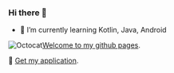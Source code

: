 ### Hi there 👋

- 🌱 I’m currently learning Kotlin, Java, Android 

![Octocat](https://github.githubassets.com/images/icons/emoji/octocat.png)[Welcome to my github pages](https://mzfkr97.github.io).

 🔭 [Get my application](https://play.google.com/store/apps/details?id=com.slutsk.roman.slutsktransp).
<!--
**mzfkr97/mzfkr97** is a ✨ _special_ ✨ repository because its `README.md` (this file) appears on your GitHub profile.

Here are some ideas to get you started:

- 🔭 I’m currently working on ...
- 🌱 I’m currently learning ...
- 👯 I’m looking to collaborate on ...
- 🤔 I’m looking for help with ...
- 💬 Ask me about ...
- 📫 How to reach me: ...
- 😄 Pronouns: ...
- ⚡ Fun fact: ...
-->

